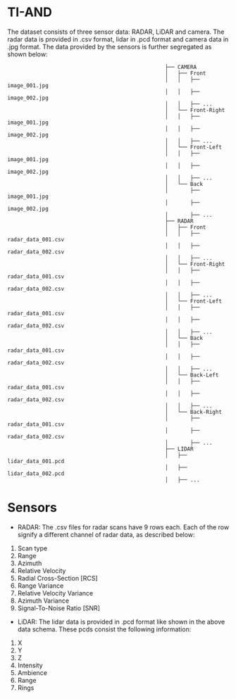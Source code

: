 # TI-AND

The dataset consists of three sensor data: RADAR, LiDAR and camera. The radar data is provided in .csv format, lidar in .pcd format and camera data in .jpg format. The data provided by the sensors is further segregated as shown below:
                                                    
                                                      ├── CAMERA
                                                      │   ├── Front
                                                      │   │   ├── image_001.jpg
                                                      │   │   ├── image_002.jpg
                                                      │   │   ├── ...
                                                      │   └── Front-Right
                                                      │   │   ├── image_001.jpg
                                                      │   │   ├── image_002.jpg
                                                      │   │   ├── ...
                                                      │   └── Front-Left
                                                      │   │   ├── image_001.jpg
                                                      │   │   ├── image_002.jpg
                                                      │   │   ├── ...
                                                      │   └── Back
                                                      │       ├── image_001.jpg
                                                      │       ├── image_002.jpg
                                                      │       ├── ...
                                                      ├── RADAR
                                                      │   ├── Front
                                                      │   │   ├── radar_data_001.csv
                                                      │   │   ├── radar_data_002.csv
                                                      │   │   ├── ...
                                                      │   └── Front-Right
                                                      │   │   ├── radar_data_001.csv
                                                      │   │   ├── radar_data_002.csv
                                                      │   │   ├── ...
                                                      │   └── Front-Left
                                                      │   │   ├── radar_data_001.csv
                                                      │   │   ├── radar_data_002.csv
                                                      │   │   ├── ...
                                                      │   └── Back
                                                      │   │   ├── radar_data_001.csv
                                                      │   │   ├── radar_data_002.csv
                                                      │   │   ├── ...
                                                      │   └── Back-Left
                                                      │   │   ├── radar_data_001.csv
                                                      │   │   ├── radar_data_002.csv
                                                      │   │   ├── ...
                                                      │   └── Back-Right
                                                      │       ├── radar_data_001.csv
                                                      │       ├── radar_data_002.csv
                                                      │       ├── ...
                                                      ├── LIDAR
                                                      │   ├── lidar_data_001.pcd
                                                      │   ├── lidar_data_002.pcd
                                                      │   ├── ...

# Sensors
- RADAR:
The .csv files for radar scans have 9 rows each. Each of the row signify a different channel of radar data, as described below:
 1. Scan type
 2. Range
 3. Azimuth
 4. Relative Velocity
 5. Radial Cross-Section [RCS]
 6. Range Variance
 7. Relative Velocity Variance
 8. Azimuth Variance
 9. Signal-To-Noise Ratio [SNR]

- LiDAR:
The lidar data is provided in .pcd format like shown in the above data schema. These pcds consist the following information:
1. X
2. Y
3. Z
4. Intensity
5. Ambience
6. Range
7. Rings
